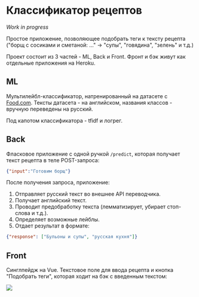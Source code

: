 # Классификатор рецептов

*Work in progress*

Простое приложение, позволяющее подобрать теги к тексту рецепта ("борщ с сосиками и сметаной: ..." -> "супы", "говядина", "зелень" и т.д.)

Проект состоит из 3 частей - ML, Back и Front. Фронт и бэк живут как отдельные приложения на Heroku.

## ML
Мультилейбл-классификатор, натренированный на датасете c [Food.com](https://www.kaggle.com/shuyangli94/food-com-recipes-and-user-interactions). Тексты датасета - на английском, названия классов - вручную переведены на русский.

Под капотом классификатора - tfidf и логрег. 

## Back
Фласковое приложение с одной ручкой `/predict`, которая получает текст рецепта в теле POST-запроса:
```json
{"input":"Готовим борщ"}
```
После получения запроса, приложение:

1. Отправляет русский текст во внешнее API переводчика. 
2. Получает английский текст.
3. Проводит предобработку текста (лемматизирует, убирает стоп-слова и т.д.).
4. Определяет возможные лейблы.
5. Отдает результат в формате:
```json
{"response": ["Бульоны и супы", "русская кухня"]}
```

## Front
Синглпейдж на Vue. Текстовое поле для ввода рецепта и кнопка "Подобрать теги", которая ходит на бэк с введенным текстом:

![](front-new.png)
